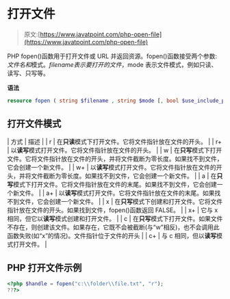 # 打开文件

> 原文:[https://www.javatpoint.com/php-open-file](https://www.javatpoint.com/php-open-file)

PHP fopen()函数用于打开文件或 URL 并返回资源。fopen()函数接受两个参数:$文件名和$模式。$filename 表示要打开的文件，$mode 表示文件模式，例如只读、读写、只写等。

**语法**

```php
resource fopen ( string $filename , string $mode [, bool $use_include_path = false [, resource $context ]] )

```

## 打开文件模式

| 方式 | 描述 |
| r | 在**只读**模式下打开文件。它将文件指针放在文件的开头。 |
| r+ | 以**读写**模式打开文件。它将文件指针放在文件的开头。 |
| w | 在**只写**模式下打开文件。它将文件指针放在文件的开头，并将文件截断为零长度。如果找不到文件，它会创建一个新文件。 |
| w+ | 以**读写**模式打开文件。它将文件指针放在文件的开头，并将文件截断为零长度。如果找不到文件，它会创建一个新文件。 |
| a | 在**只写**模式下打开文件。它将文件指针放在文件的末尾。如果找不到文件，它会创建一个新文件。 |
| a+ | 以**读写**模式打开文件。它将文件指针放在文件的末尾。如果找不到文件，它会创建一个新文件。 |
| x | 在**只写**模式下创建和打开文件。它将文件指针放在文件的开头。如果找到文件，fopen()函数返回 FALSE。 |
| x+ | 它与 x 相同，但它以**读写**模式创建和打开文件。 |
| c | 在**只写**模式下打开文件。如果文件不存在，则创建该文件。如果存在，它既不会被截断(与“w”相反)，也不会调用此函数失败(如“x”的情况)。文件指针位于文件的开头 |
| c+ | 与 c 相同，但以**读写**模式打开文件。 |

## PHP 打开文件示例

```php
<?php $handle = fopen("c:\\folder\\file.txt", "r");
???>

```